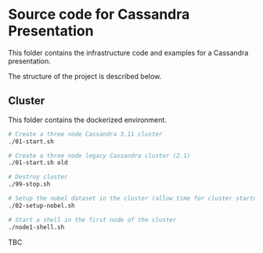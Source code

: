 # Source code for Cassandra Presentation

This folder contains the infrastructure code and
examples for a Cassandra presentation.

The structure of the project is described below.

## Cluster

This folder contains the dockerized environment.

```bash
# Create a three node Cassandra 3.11 cluster
./01-start.sh 

# Create a three node legacy Cassandra cluster (2.1)
./01-start.sh old

# Destroy cluster
./99-stop.sh

# Setup the nobel dataset in the cluster (allow time for cluster startup)
./02-setup-nobel.sh

# Start a shell in the first node of the cluster
./node1-shell.sh
```

TBC